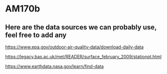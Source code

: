 # AM170b
## Here are the data sources we can probably use, feel free to add any

https://www.epa.gov/outdoor-air-quality-data/download-daily-data

https://legacy.bas.ac.uk/met/READER/surface_february_2009/stationpt.html

https://www.earthdata.nasa.gov/learn/find-data
